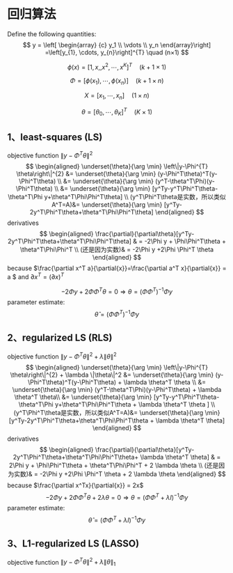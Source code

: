 # 回归算法

Define the following quantities:
$$
y
= \left[ \begin{array}
{c} y_1 \\ \vdots \\ y_n
\end{array}\right]
=\left[y_{1}, \cdots, y_{n}\right]^{T}     \quad (n×1)
$$

$$
\phi(x)= [1,x,,x^2,\cdots,x^K]^T   \quad (k+1×1)
$$

$$
\Phi = \left[\phi(x_1), \cdots, \phi(x_n)\right] \quad (k+1×n)
$$

$$
X=\left[x_1, \cdots,x_n\right] \quad (1×n)
$$

$$
\theta = [\theta_0, \cdots ,\theta_K]^T \quad (K×1)
$$



## 1、least-squares (LS)

objective function $\left\|y-\Phi^{T} \theta\right\|^{2}$
$$
\begin{aligned}
\underset{\theta}{\arg \min} \left\|y-\Phi^{T} \theta\right\|^{2}
&= \underset{\theta}{\arg \min} (y-\Phi^T\theta)^T(y-\Phi^T\theta) \\
&= \underset{\theta}{\arg \min} (y^T-\theta^T\Phi)(y-\Phi^T\theta) \\
&= \underset{\theta}{\arg \min} [y^Ty-y^T\Phi^T\theta-\theta^T\Phi y+\theta^T\Phi\Phi^T\theta] \\
(y^T\Phi^T\theta是实数，所以类似A^T=A)&= \underset{\theta}{\arg \min} [y^Ty-2y^T\Phi^T\theta+\theta^T\Phi\Phi^T\theta]
\end{aligned}
$$
derivatives
$$
\begin{aligned}
\frac{\partial}{\partial\theta}[y^Ty-2y^T\Phi^T\theta+\theta^T\Phi\Phi^T\theta]
& = -2\Phi y + \Phi\Phi^T\theta + \theta^T\Phi\Phi^T \\
(还是因为实数)& = -2\Phi y +2\Phi \Phi^T \theta
\end{aligned}
$$
because $\frac{\partial x^T a}{\partial{x}}=\frac{\partial a^T x}{\partial{x}} = a $  and $\partial x^T= (\partial x)^T$ 

$$
-2\Phi y +2\Phi \Phi^T \theta = 0 \Longrightarrow \theta = (\Phi\Phi^T)^{-1}\Phi y
$$
parameter estimate:
$$
\hat{\theta} = (\Phi\Phi^T)^{-1}\Phi y
$$


## 2、regularized LS (RLS)

objective function $\left\|y-\Phi^{T} \theta\right\|^{2} + \lambda \|\theta\|^2$
$$
\begin{aligned}
\underset{\theta}{\arg \min} \left\|y-\Phi^{T} \theta\right\|^{2} + \lambda \|\theta\|^2
&= \underset{\theta}{\arg \min} (y-\Phi^T\theta)^T(y-\Phi^T\theta) + \lambda \theta^T \theta \\
&= \underset{\theta}{\arg \min} (y^T-\theta^T\Phi)(y-\Phi^T\theta) + \lambda \theta^T \theta\\
&= \underset{\theta}{\arg \min} [y^Ty-y^T\Phi^T\theta-\theta^T\Phi y+\theta^T\Phi\Phi^T\theta + \lambda \theta^T \theta ] \\
(y^T\Phi^T\theta是实数，所以类似A^T=A)&= \underset{\theta}{\arg \min} [y^Ty-2y^T\Phi^T\theta+\theta^T\Phi\Phi^T\theta + \lambda \theta^T \theta]
\end{aligned}
$$
derivatives
$$
\begin{aligned}
\frac{\partial}{\partial\theta}[y^Ty-2y^T\Phi^T\theta+\theta^T\Phi\Phi^T\theta+ \lambda \theta^T \theta]
& = 2\Phi y + \Phi\Phi^T\theta + \theta^T\Phi\Phi^T + 2 \lambda \theta \\
(还是因为实数)& = -2\Phi y +2\Phi \Phi^T \theta + 2 \lambda \theta
\end{aligned}
$$
because $\frac{\partial x^Tx}{\partial{x}} = 2x$
$$
-2\Phi y +2\Phi \Phi^T \theta + 2 \lambda \theta = 0 \Longrightarrow \theta =(\Phi\Phi^T+\lambda I)^{-1}\Phi y
$$
parameter estimate:
$$
\hat{\theta} = (\Phi\Phi^T+\lambda I)^{-1}\Phi y
$$

## 3、L1-regularized LS (LASSO)

objective function $\left\|y-\Phi^{T} \theta\right\|^{2} + \lambda \|\theta\|_1$